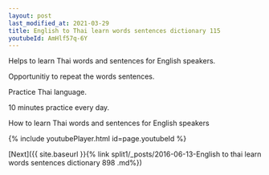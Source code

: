 ```yaml
---
layout: post
last_modified_at: 2021-03-29
title: English to Thai learn words sentences dictionary 115 
youtubeId: AmHlf57q-6Y
---
```

 
 
Helps to learn Thai words and sentences for English speakers.

Opportunitiy to repeat the words sentences. 

Practice Thai language. 
 
10 minutes practice every day. 
 
How to learn Thai words and sentences for English speakers 
 
{% include youtubePlayer.html id=page.youtubeId %}
 
 
[Next]({{ site.baseurl }}{% link  split1/_posts/2016-06-13-English to thai learn words sentences dictionary 898 .md%})
 
